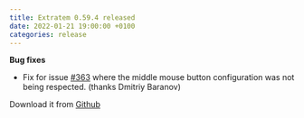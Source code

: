 ```yaml
---
title: Extratem 0.59.4 released
date: 2022-01-21 19:00:00 +0100
categories: release
---
```


**Bug fixes**

* Fix for issue [#363](https://github.com/sedwards2009/extraterm/issues/363) where the middle mouse button configuration was not being respected. (thanks Dmitriy Baranov)

Download it from [Github](https://github.com/sedwards2009/extraterm/releases/tag/v0.59.4)
